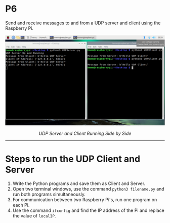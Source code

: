 # P6
Send and receive messages to and from a UDP server and client using the Raspberry Pi.

<p align = "center">
  <img src = "../Assets/P6.png" width = 640>
</p>
<p align = "center">
  <em>UDP Server and Client Running Side by Side</em>
</p>

___
# Steps to run the UDP Client and Server
1. Write the Python programs and save them as Client and Server.
1. Open two terminal windows, use the command `python3 filename.py` and run both programs simultaneously.
1. For communication between two Raspberry Pi's, run one program on each Pi.
1. Use the command `ifconfig` and find the IP address of the Pi and replace the value of `localIP`.
